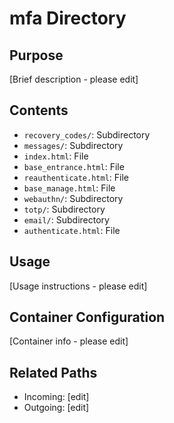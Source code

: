 
# mfa Directory

## Purpose
[Brief description - please edit]

## Contents
- `recovery_codes/`: Subdirectory
- `messages/`: Subdirectory
- `index.html`: File
- `base_entrance.html`: File
- `reauthenticate.html`: File
- `base_manage.html`: File
- `webauthn/`: Subdirectory
- `totp/`: Subdirectory
- `email/`: Subdirectory
- `authenticate.html`: File

## Usage
[Usage instructions - please edit]

## Container Configuration
[Container info - please edit]

## Related Paths
- Incoming: [edit]
- Outgoing: [edit]
